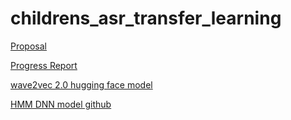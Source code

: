 # childrens_asr_transfer_learning

[Proposal](https://www.overleaf.com/2613372969gzxqhnjggybd)

[Progress Report](https://www.overleaf.com/7578166588chxpwshnrpys)

[wave2vec 2.0 hugging face model](https://huggingface.co/facebook/wav2vec2-base-960h)

[HMM DNN model github](https://github.com/mravanelli/pytorch-kaldi)
